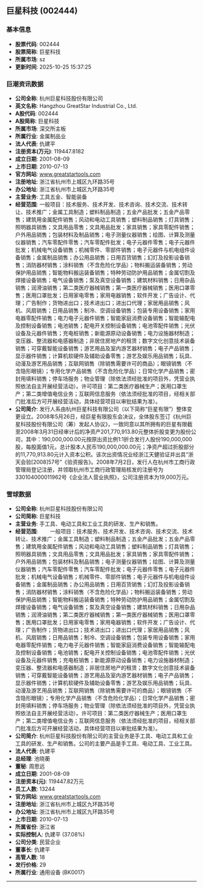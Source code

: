 ## 巨星科技 (002444)

### 基本信息

- **股票代码**: 002444
- **股票简称**: 巨星科技
- **所属市场**: sz
- **更新时间**: 2025-10-25 15:37:25

### 巨潮资讯数据

- **公司全称**: 杭州巨星科技股份有限公司
- **英文名称**: Hangzhou GreatStar Industrial Co., Ltd.
- **A股代码**: 002444
- **A股简称**: 巨星科技
- **所属市场**: 深交所主板
- **所属行业**: 金属制品业
- **法人代表**: 仇建平
- **注册资本(万元)**: 119447.8182
- **成立日期**: 2001-08-09
- **上市日期**: 2010-07-13
- **官方网站**: www.greatstartools.com
- **注册地址**: 浙江省杭州市上城区九环路35号
- **办公地址**: 浙江省杭州市上城区九环路35号
- **主营业务**: 工具五金、智能装备
- **经营范围**: 一般项目：技术服务、技术开发、技术咨询、技术交流、技术转让、技术推广；金属工具制造；塑料制品制造；五金产品批发；五金产品零售；建筑用金属配件销售；风动和电动工具销售；塑料制品销售；灯具销售；照明器具销售；文具用品零售；文具用品批发；家具销售；家具零配件销售；户外用品销售；包装材料及制品销售；电子测量仪器销售；绘图、计算及测量仪器销售；汽车零配件零售；汽车零配件批发；电子元器件零售；电子元器件批发；机械电气设备销售；机械零件、零部件销售；电子元器件与机电组件设备销售；金属制品销售；办公用品销售；日用百货销售；幻灯及投影设备销售；消防器材销售；涂料销售（不含危险化学品）；物料搬运装备销售；劳动保护用品销售；智能物料搬运装备销售；特种劳动防护用品销售；金属切割及焊接设备销售；电气设备销售；泵及真空设备销售；建筑材料销售；日用杂品销售；润滑油销售；第二类医疗器械销售；第一类医疗器械销售；医用口罩零售；医用口罩批发；日用家电零售；家用电器销售；软件开发；广告设计、代理；广告制作；货物进出口；技术进出口；进出口代理；家居用品销售；风机、风扇销售；日用品销售；制冷、空调设备销售；包装专用设备销售；家用电器零配件销售；电力电子元器件销售；智能家庭消费设备销售；智能输配电及控制设备销售；电池销售；配电开关控制设备销售；电池零配件销售；光伏设备及元器件销售；充电桩销售；新能源原动设备销售；电力设施器材制造；变压器、整流器和电感器制造；非居住房地产的租赁；数字文化创意技术装备销售；可穿戴智能设备销售；游艺用品及室内游艺器材销售；电子产品销售；显示器件销售；计算机软硬件及辅助设备零售；游艺及娱乐用品销售；玩具、动漫及游艺用品销售；互联网销售（除销售需要许可的商品）；眼镜销售（不含隐形眼镜）；专用化学产品销售（不含危险化学品）；日常化学产品销售；密封用填料销售；停车场服务；物业管理（除依法须经批准的项目外，凭营业执照依法自主开展经营活动）。许可项目：第二类医疗器械生产；医用口罩生产；第二类增值电信业务；互联网信息服务（依法须经批准的项目，经相关部门批准后方可开展经营活动，具体经营项目以审批结果为准）。
- **公司简介**: 发行人系由杭州巨星科技有限公司（以下简称“巨星有限”）整体变更设立。2008年5月26日，经巨星有限股东会决议，全体股东签订《杭州巨星科技股份有限公司（筹）发起人协议》，一致同意以其所拥有的巨星有限截至2008年3月31日经审计后的净资产201,770,913.80元整体折股变更为股份公司，其中：190,000,000.00元按原出资比例1:1折合发行人股份190,000,000股，每股面值1元，总计股本人民币190,000,000.00元；净资产超过折股部分的11,770,913.80元计入资本公积。该次出资情况业经浙江天健验证并出具“浙天会验[2008]57号”《验资报告》。2008年7月2日，发行人在杭州市工商行政管理局登记注册，并领取杭州市工商行政管理局核发的注册号为330104000011962号《企业法人营业执照》，公司注册资本为19,000万元。

### 雪球数据

- **公司全称**: 杭州巨星科技股份有限公司
- **公司简称**: 巨星科技
- **主营业务**: 手工具、电动工具和工业工具的研发、生产和销售。
- **经营范围**: 　　一般项目：技术服务、技术开发、技术咨询、技术交流、技术转让、技术推广；金属工具制造；塑料制品制造；五金产品批发；五金产品零售；建筑用金属配件销售；风动和电动工具销售；塑料制品销售；灯具销售；照明器具销售；文具用品零售；文具用品批发；家具销售；家具零配件销售；户外用品销售；包装材料及制品销售；电子测量仪器销售；绘图、计算及测量仪器销售；汽车零配件零售；汽车零配件批发；电子元器件零售；电子元器件批发；机械电气设备销售；机械零件、零部件销售；电子元器件与机电组件设备销售；金属制品销售；办公用品销售；日用百货销售；幻灯及投影设备销售；消防器材销售；涂料销售（不含危险化学品）；物料搬运装备销售；劳动保护用品销售；智能物料搬运装备销售；特种劳动防护用品销售；金属切割及焊接设备销售；电气设备销售；泵及真空设备销售；建筑材料销售；日用杂品销售；润滑油销售；第二类医疗器械销售；第一类医疗器械销售；医用口罩零售；医用口罩批发；日用家电零售；家用电器销售；软件开发；广告设计、代理；广告制作；货物进出口；技术进出口；进出口代理；家居用品销售；风机、风扇销售；日用品销售；制冷、空调设备销售；包装专用设备销售；家用电器零配件销售；电力电子元器件销售；智能家庭消费设备销售；智能输配电及控制设备销售；电池销售；配电开关控制设备销售；电池零配件销售；光伏设备及元器件销售；充电桩销售；新能源原动设备销售；电力设施器材制造；变压器、整流器和电感器制造；非居住房地产的租赁；数字文化创意技术装备销售；可穿戴智能设备销售；游艺用品及室内游艺器材销售；电子产品销售；显示器件销售；计算机软硬件及辅助设备零售；游艺及娱乐用品销售；玩具、动漫及游艺用品销售；互联网销售（除销售需要许可的商品）；眼镜销售（不含隐形眼镜）；专用化学产品销售（不含危险化学品）；日常化学产品销售；密封用填料销售；停车场服务；物业管理（除依法须经批准的项目外，凭营业执照依法自主开展经营活动）。许可项目：第二类医疗器械生产；医用口罩生产；第二类增值电信业务；互联网信息服务（依法须经批准的项目，经相关部门批准后方可开展经营活动，具体经营项目以审批结果为准）。
- **公司简介**: 杭州巨星科技股份有限公司的主营业务是手工具、电动工具和工业工具的研发、生产和销售。公司的主要产品是手工具、电动工具、工业工具。
- **法人代表**: 仇建平
- **总经理**: 池晓蘅
- **董秘**: 周思远
- **成立日期**: 2001-08-09
- **注册资本(元)**: 119447.82万元
- **员工人数**: 13244
- **官方网站**: www.greatstartools.com
- **注册地址**: 浙江省杭州市上城区九环路35号
- **办公地址**: 浙江省杭州市上城区九环路35号
- **上市日期**: 2010-07-13
- **所属省份**: 浙江省
- **实际控制人**: 仇建平 (37.08%)
- **公司分类**: 民营企业
- **董事长**: 仇建平
- **高管人数**: 18
- **发行价格**: 29
- **所属行业**: 通用设备 (BK0017)

---